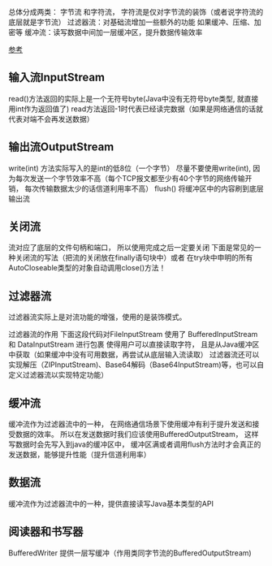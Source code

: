 总体分成两类：
字节流 和字符流， 字符流是仅对字节流的装饰（或者说字符流的底层就是字节流）
过滤器流：对基础流增加一些额外的功能 如果缓冲、压缩、加密等
缓冲流：读写数据中间加一层缓冲区，提升数据传输效率

[参考](https://juejin.cn/post/6876684050917621774)

## 输入流InputStream
read()方法返回的实际上是一个无符号byte(Java中没有无符号byte类型, 就直接用int作为返回值了)
read方法返回-1时代表已经读完数据（如果是网络通信的话就代表对端不会再发送数据）

## 输出流OutputStream
write(int) 方法实际写入的是int的低8位（一个字节）
尽量不要使用write(int), 因为每次发送一个字节效率不高（每个TCP报文都至少有40个字节的网络传输开销， 每次传输数据太少的话信道利用率不高）
flush() 将缓冲区中的内容刷到底层输出流

## 关闭流
流对应了底层的文件句柄和端口， 所以使用完成之后一定要关闭
下面是常见的一种关闭流的写法（把流的关闭放在finally语句块中）或者  在try块中申明的所有AutoCloseable类型的对象自动调用close()方法！

## 过滤器流
过滤器流实际上是对流功能的增强，使用的是装饰模式。

过滤器流的作用
下面这段代码对FileInputStream 使用了 BufferedInputStream 和 DataInputStream 进行包裹
使得用户可以直接读取字符， 且是从Java缓冲区中获取（如果缓冲中没有可用数据，再尝试从底层输入流读取）
过滤器流还可以实现解压（ZIPInputStream)、Base64解码（Base64InputStream)等，也可以自定义过滤器流以实现特定功能）

## 缓冲流
缓冲流作为过滤器流中的一种， 在网络通信场景下使用缓冲有利于提升发送和接受数据的效率。
所以在发送数据时我们应该使用BufferedOutputStream， 这样写数据时会先写入到java的缓冲区中， 缓冲区满或者调用flush方法时才会真正的发送数据，能够提升性能（提升信道利用率）

## 数据流
缓冲流作为过滤器流中的一种，提供直接读写Java基本类型的API

## 阅读器和书写器
BufferedWriter 提供一层写缓冲（作用类同字节流的BufferedOutputStream)

